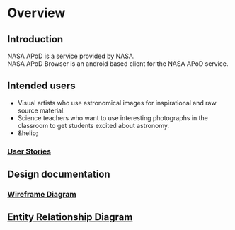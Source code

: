 # Overview  

## Introduction  

NASA APoD is a service provided by NASA.  
NASA APoD Browser is an android based client for the NASA APoD service.  


## Intended users  

* Visual artists who use astronomical images for inspirational and raw source material.  
* Science teachers who want to use interesting photographs in the classroom to get students excited about astronomy.  
* &helip;  

### [User Stories](user-stories.md)

## Design documentation

### [Wireframe Diagram](wireframe.md)

## [Entity Relationship Diagram](erd.md)  

 